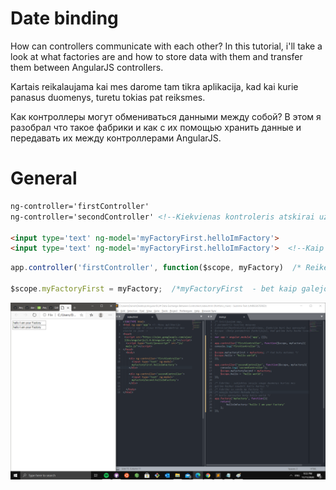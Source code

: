 # Date binding
How can controllers communicate with each other?
In this tutorial, i'll take a look at what factories are and how
to store data with them and 
transfer them between AngularJS controllers.

Kartais reikalaujama kai mes darome tam tikra aplikacija,
kad kai kurie panasus duomenys, turetu tokias pat reiksmes.

Как контроллеры могут обмениваться данными между собой?
В этом я разобрал что такое фабрики и как 
с их помощью хранить данные и передавать их между контроллерами
AngularJS.

# General


 ```html
ng-controller='firstController'
ng-controller='secondController' <!--Kiekvienas kontroleris atskirai uzvadintas-->

<input type='text' ng-model='myFactoryFirst.helloImFactory'>
<input type='text' ng-model='myFactoryFirst.helloImFactory'>  <!--Kaip matome vienas tas pats inputas, su tokiu paciu MyFactoryFirst ir iskviecianciu metodu helloImFactory, leido panaudoti mum ta sinchronu, pakeitima -->
```

 ```javascript
app.controller('firstController', function($scope, myFactory)  /* Reikejo dadeti ta myFactory kaip atskira tokia klase, kad buvo inicializuota, matomam, tane kontrolerije */

$scope.myFactoryFirst = myFactory;  /*myFactoryFirst  - bet kaip galejo buti uzvadinta, toliau bus naudojama Sablone.. $scope visada naudojamas, kad butu butent MATOMA musu sablone ... bei = myFactory , tiesiog paina ja, kuri buvo aprasyta virs    */
```
![Test Image 3](img/1.png)

